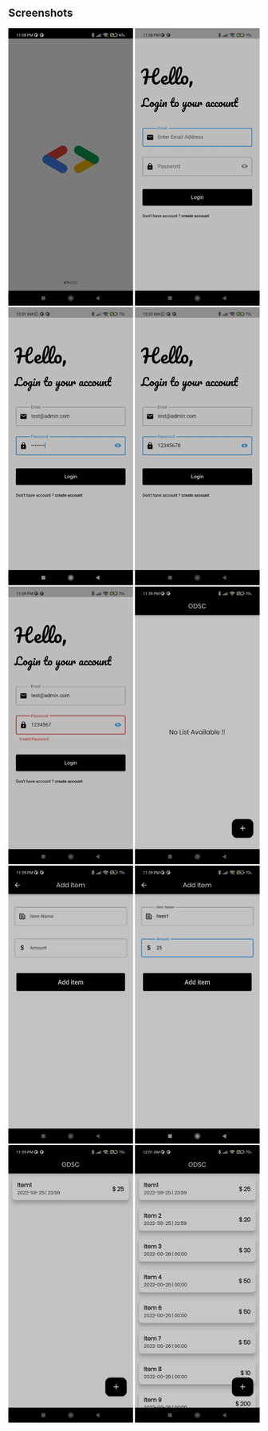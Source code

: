 
## Screenshots


<div>
    <img src="https://github.com/ayush-mahawar26/GDSC-Rec.-Project/blob/master/ScreenShots/ss1.jpg" width="250px"</img> 
    <img src="https://github.com/ayush-mahawar26/GDSC-Rec.-Project/blob/master/ScreenShots/ss2.jpg" width="250px"</img> 
    <img src="https://github.com/ayush-mahawar26/GDSC-Rec.-Project/blob/master/ScreenShots/ss2.1.jpg" width="250px"</img> 
    <img src="https://github.com/ayush-mahawar26/GDSC-Rec.-Project/blob/master/ScreenShots/ss2.2.jpg" width="250px"</img> 
    <img src="https://github.com/ayush-mahawar26/GDSC-Rec.-Project/blob/master/ScreenShots/ss3.jpg" width="250px"</img> 
    <img src="https://github.com/ayush-mahawar26/GDSC-Rec.-Project/blob/master/ScreenShots/ss4.jpg" width="250px"</img> 
    <img src="https://github.com/ayush-mahawar26/GDSC-Rec.-Project/blob/master/ScreenShots/ss5.jpg" width="250px"</img> 
    <img src="https://github.com/ayush-mahawar26/GDSC-Rec.-Project/blob/master/ScreenShots/ss6.jpg" width="250px"</img> 
    <img src="https://github.com/ayush-mahawar26/GDSC-Rec.-Project/blob/master/ScreenShots/ss7.jpg" width="250px"</img> 
    <img src="https://github.com/ayush-mahawar26/GDSC-Rec.-Project/blob/master/ScreenShots/ss8.jpg" width="250px"</img> 

</div>

